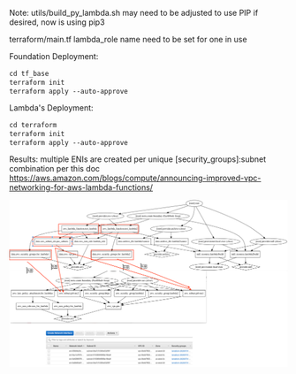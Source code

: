 Note:
    utils/build_py_lambda.sh may need to be adjusted to use PIP if desired, now is using pip3
    
terraform/main.tf   lambda_role name need to be set for one in use

Foundation Deployment:

    cd tf_base
    terraform init
    terraform apply --auto-approve
        

Lambda's Deployment:
    
    cd terraform
    terraform init
    terraform apply --auto-approve
    
         
Results: multiple ENIs are created per unique [security_groups]:subnet combination per this doc
https://aws.amazon.com/blogs/compute/announcing-improved-vpc-networking-for-aws-lambda-functions/

![lambda networking](lambda_networking.png)



